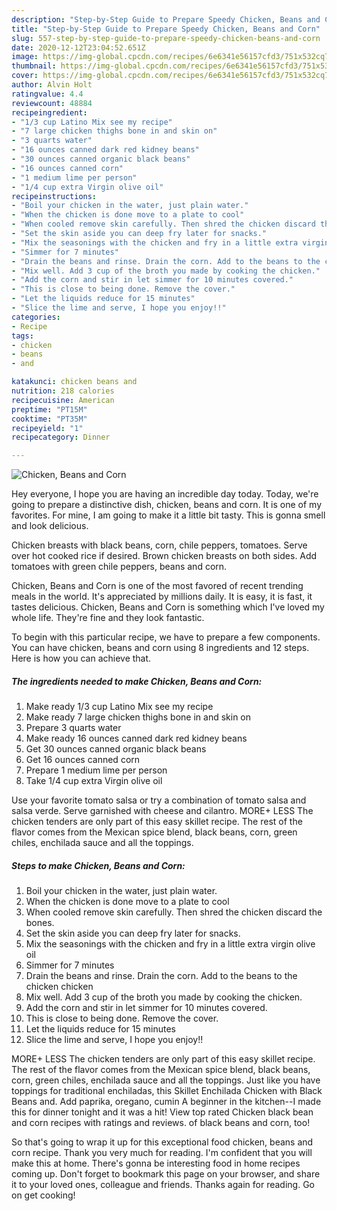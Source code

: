```yaml
---
description: "Step-by-Step Guide to Prepare Speedy Chicken, Beans and Corn"
title: "Step-by-Step Guide to Prepare Speedy Chicken, Beans and Corn"
slug: 557-step-by-step-guide-to-prepare-speedy-chicken-beans-and-corn
date: 2020-12-12T23:04:52.651Z
image: https://img-global.cpcdn.com/recipes/6e6341e56157cfd3/751x532cq70/chicken-beans-and-corn-recipe-main-photo.jpg
thumbnail: https://img-global.cpcdn.com/recipes/6e6341e56157cfd3/751x532cq70/chicken-beans-and-corn-recipe-main-photo.jpg
cover: https://img-global.cpcdn.com/recipes/6e6341e56157cfd3/751x532cq70/chicken-beans-and-corn-recipe-main-photo.jpg
author: Alvin Holt
ratingvalue: 4.4
reviewcount: 48884
recipeingredient:
- "1/3 cup Latino Mix see my recipe"
- "7 large chicken thighs bone in and skin on"
- "3 quarts water"
- "16 ounces canned dark red kidney beans"
- "30 ounces canned organic black beans"
- "16 ounces canned corn"
- "1 medium lime per person"
- "1/4 cup extra Virgin olive oil"
recipeinstructions:
- "Boil your chicken in the water, just plain water."
- "When the chicken is done move to a plate to cool"
- "When cooled remove skin carefully. Then shred the chicken discard the bones."
- "Set the skin aside you can deep fry later for snacks."
- "Mix the seasonings with the chicken and fry in a little extra virgin olive oil"
- "Simmer for 7 minutes"
- "Drain the beans and rinse. Drain the corn. Add to the beans to the chicken chicken"
- "Mix well. Add 3 cup of the broth you made by cooking the chicken."
- "Add the corn and stir in let simmer for 10 minutes covered."
- "This is close to being done. Remove the cover."
- "Let the liquids reduce for 15 minutes"
- "Slice the lime and serve, I hope you enjoy!!"
categories:
- Recipe
tags:
- chicken
- beans
- and

katakunci: chicken beans and 
nutrition: 218 calories
recipecuisine: American
preptime: "PT15M"
cooktime: "PT35M"
recipeyield: "1"
recipecategory: Dinner

---
```



![Chicken, Beans and Corn](https://img-global.cpcdn.com/recipes/6e6341e56157cfd3/751x532cq70/chicken-beans-and-corn-recipe-main-photo.jpg)

Hey everyone, I hope you are having an incredible day today. Today, we're going to prepare a distinctive dish, chicken, beans and corn. It is one of my favorites. For mine, I am going to make it a little bit tasty. This is gonna smell and look delicious.

Chicken breasts with black beans, corn, chile peppers, tomatoes. Serve over hot cooked rice if desired. Brown chicken breasts on both sides. Add tomatoes with green chile peppers, beans and corn.

Chicken, Beans and Corn is one of the most favored of recent trending meals in the world. It's appreciated by millions daily. It is easy, it is fast, it tastes delicious. Chicken, Beans and Corn is something which I've loved my whole life. They're fine and they look fantastic.


To begin with this particular recipe, we have to prepare a few components. You can have chicken, beans and corn using 8 ingredients and 12 steps. Here is how you can achieve that.

<!--inarticleads1-->

##### The ingredients needed to make Chicken, Beans and Corn:

1. Make ready 1/3 cup Latino Mix see my recipe
1. Make ready 7 large chicken thighs bone in and skin on
1. Prepare 3 quarts water
1. Make ready 16 ounces canned dark red kidney beans
1. Get 30 ounces canned organic black beans
1. Get 16 ounces canned corn
1. Prepare 1 medium lime per person
1. Take 1/4 cup extra Virgin olive oil


Use your favorite tomato salsa or try a combination of tomato salsa and salsa verde. Serve garnished with cheese and cilantro. MORE+ LESS The chicken tenders are only part of this easy skillet recipe. The rest of the flavor comes from the Mexican spice blend, black beans, corn, green chiles, enchilada sauce and all the toppings. 

<!--inarticleads2-->

##### Steps to make Chicken, Beans and Corn:

1. Boil your chicken in the water, just plain water.
1. When the chicken is done move to a plate to cool
1. When cooled remove skin carefully. Then shred the chicken discard the bones.
1. Set the skin aside you can deep fry later for snacks.
1. Mix the seasonings with the chicken and fry in a little extra virgin olive oil
1. Simmer for 7 minutes
1. Drain the beans and rinse. Drain the corn. Add to the beans to the chicken chicken
1. Mix well. Add 3 cup of the broth you made by cooking the chicken.
1. Add the corn and stir in let simmer for 10 minutes covered.
1. This is close to being done. Remove the cover.
1. Let the liquids reduce for 15 minutes
1. Slice the lime and serve, I hope you enjoy!!


MORE+ LESS The chicken tenders are only part of this easy skillet recipe. The rest of the flavor comes from the Mexican spice blend, black beans, corn, green chiles, enchilada sauce and all the toppings. Just like you have toppings for traditional enchiladas, this Skillet Enchilada Chicken with Black Beans and. Add paprika, oregano, cumin A beginner in the kitchen--I made this for dinner tonight and it was a hit! View top rated Chicken black bean and corn recipes with ratings and reviews. of black beans and corn, too! 

So that's going to wrap it up for this exceptional food chicken, beans and corn recipe. Thank you very much for reading. I'm confident that you will make this at home. There's gonna be interesting food in home recipes coming up. Don't forget to bookmark this page on your browser, and share it to your loved ones, colleague and friends. Thanks again for reading. Go on get cooking!
